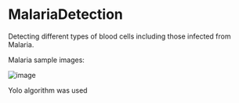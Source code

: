 # MalariaDetection
Detecting different types of blood cells including those infected from Malaria.

Malaria sample images:

![image](https://{github.com/ShikharGhimire/MalariaDetection/blob/main/Malaria%20screenshot.png})


Yolo algorithm was used
